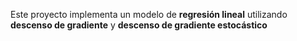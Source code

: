 Este proyecto implementa un modelo de **regresión lineal** utilizando **descenso de gradiente** y **descenso de gradiente estocástico**
